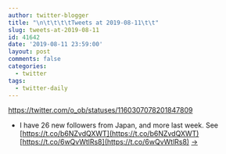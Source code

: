 ```yaml
---
author: twitter-blogger
title: "\n\t\t\t\tTweets at 2019-08-11\t\t"
slug: tweets-at-2019-08-11
id: 41642
date: '2019-08-11 23:59:00'
layout: post
comments: false
categories:
  - twitter
tags:
  - twitter-daily
---
```


https://twitter.com/o_ob/statuses/1160307078201847809  

*   I have 26 new followers from Japan, and more last week. See [https://t.co/b6NZvdQXWT](https://t.co/b6NZvdQXWT) [https://t.co/6wQvWtlRs8](https://t.co/6wQvWtlRs8) [->](https://twitter.com/o_ob/statuses/1160307078201847809)